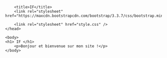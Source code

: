 
<html>
    <head>
        
        <title>IF</title>
        <link rel="stylesheet" href="https://maxcdn.bootstrapcdn.com/bootstrap/3.3.7/css/bootstrap.min.css"/>
        
        <link rel="stylesheet" href="style.css" />
    </head>

    <body>
    <h1> IF </h1>
        <p>Bonjour et bienvenue sur mon site !</p>
    </body>
</html>
